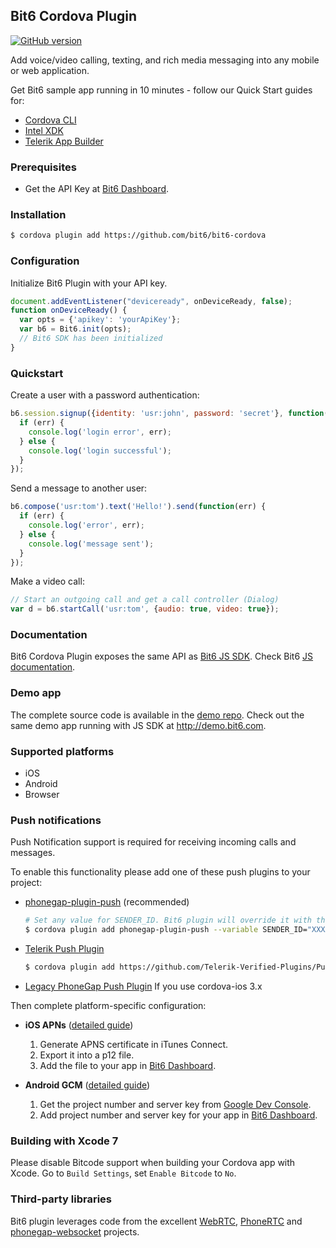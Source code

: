 Bit6 Cordova Plugin
-------------------
[![GitHub version](https://badge.fury.io/gh/bit6%2Fbit6-cordova.svg)](https://github.com/bit6/bit6-cordova)

Add voice/video calling, texting, and rich media messaging into any mobile or web application.

Get Bit6 sample app running in 10 minutes - follow our Quick Start guides for:
* [Cordova CLI](http://docs.bit6.com/start/cordova-cli/)
* [Intel XDK](http://docs.bit6.com/start/cordova-xdk/)
* [Telerik App Builder](http://docs.bit6.com/start/cordova-telerik/)

### Prerequisites
* Get the API Key at [Bit6 Dashboard](https://dashboard.bit6.com).

### Installation
```sh
$ cordova plugin add https://github.com/bit6/bit6-cordova
```

### Configuration
Initialize Bit6 Plugin with your API key.
```js
document.addEventListener("deviceready", onDeviceReady, false);
function onDeviceReady() {
  var opts = {'apikey': 'yourApiKey'};
  var b6 = Bit6.init(opts);
  // Bit6 SDK has been initialized
}
```

### Quickstart
Create a user with a password authentication:
```js
b6.session.signup({identity: 'usr:john', password: 'secret'}, function(err) {
  if (err) {
    console.log('login error', err);
  } else {
    console.log('login successful');
  }
});
```
Send a message to another user:
```js
b6.compose('usr:tom').text('Hello!').send(function(err) {
  if (err) {
    console.log('error', err);
  } else {
    console.log('message sent');
  }
});
```
Make a video call:
```js
// Start an outgoing call and get a call controller (Dialog)
var d = b6.startCall('usr:tom', {audio: true, video: true});
```

### Documentation
Bit6 Cordova Plugin exposes the same API as [Bit6 JS SDK](https://github.com/bit6/bit6-js-sdk). Check Bit6 [JS documentation](http://docs.bit6.com/guides/js/).

### Demo app
The complete source code is available in the [demo repo](https://github.com/bit6/bit6-cordova-demo). Check out the same demo app running with JS SDK at http://demo.bit6.com.

### Supported platforms
* iOS
* Android
* Browser

### Push notifications

Push Notification support is required for receiving incoming calls and messages.

To enable this functionality please add one of these push plugins to your project:

* [phonegap-plugin-push](https://github.com/phonegap/phonegap-plugin-push) (recommended)
  ```sh
  # Set any value for SENDER_ID. Bit6 plugin will override it with the correct one.
  $ cordova plugin add phonegap-plugin-push --variable SENDER_ID="XXXXXXX"
  ```

* [Telerik Push Plugin](https://github.com/Telerik-Verified-Plugins/PushNotification)
  ```sh
  $ cordova plugin add https://github.com/Telerik-Verified-Plugins/PushNotification
  ```

* [Legacy PhoneGap Push Plugin](https://github.com/phonegap-build/PushPlugin) If you use cordova-ios 3.x


Then complete platform-specific configuration:

* __iOS APNs__ ([detailed guide](http://docs.bit6.com/guides/push-apns/))
    1. Generate APNS certificate in iTunes Connect.
    2. Export it into a p12 file.
    3. Add the file to your app in [Bit6 Dashboard](https://dashboard.bit6.com).

* __Android GCM__ ([detailed guide](http://docs.bit6.com/guides/push-gcm/))
    1. Get the project number and server key from [Google Dev Console](http://developer.android.com/google/gcm/gs.html).
    2. Add project number and server key for your app in [Bit6 Dashboard](https://dashboard.bit6.com).

### Building with Xcode 7
Please disable Bitcode support when building your Cordova app with Xcode.
Go to `Build Settings`, set `Enable Bitcode` to `No`.

### Third-party libraries
Bit6 plugin leverages code from the excellent [WebRTC](http://www.webrtc.org/), [PhoneRTC](https://github.com/alongubkin/phonertc) and [phonegap-websocket](https://github.com/mkuklis/phonegap-websocket/) projects.
